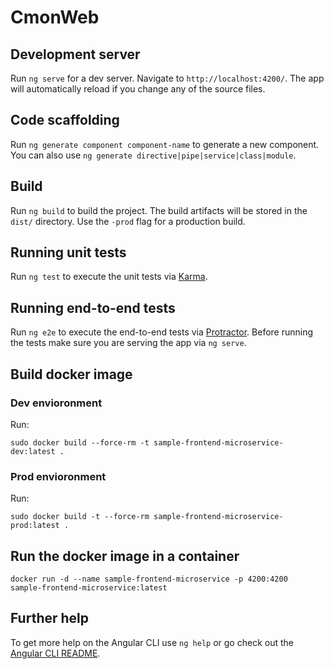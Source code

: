 # CmonWeb

## Development server

Run `ng serve` for a dev server. Navigate to `http://localhost:4200/`. The app will automatically reload if you change any of the source files.

## Code scaffolding

Run `ng generate component component-name` to generate a new component. You can also use `ng generate directive|pipe|service|class|module`.

## Build

Run `ng build` to build the project. The build artifacts will be stored in the `dist/` directory. Use the `-prod` flag for a production build.

## Running unit tests

Run `ng test` to execute the unit tests via [Karma](https://karma-runner.github.io).

## Running end-to-end tests

Run `ng e2e` to execute the end-to-end tests via [Protractor](http://www.protractortest.org/).
Before running the tests make sure you are serving the app via `ng serve`.

## Build docker image
### Dev envioronment
Run:
```
sudo docker build --force-rm -t sample-frontend-microservice-dev:latest .
```
### Prod envioronment
Run:
```
sudo docker build -t --force-rm sample-frontend-microservice-prod:latest .
```

## Run the docker image in a container
```
docker run -d --name sample-frontend-microservice -p 4200:4200  sample-frontend-microservice:latest
```

## Further help

To get more help on the Angular CLI use `ng help` or go check out the [Angular CLI README](https://github.com/angular/angular-cli/blob/master/README.md).
